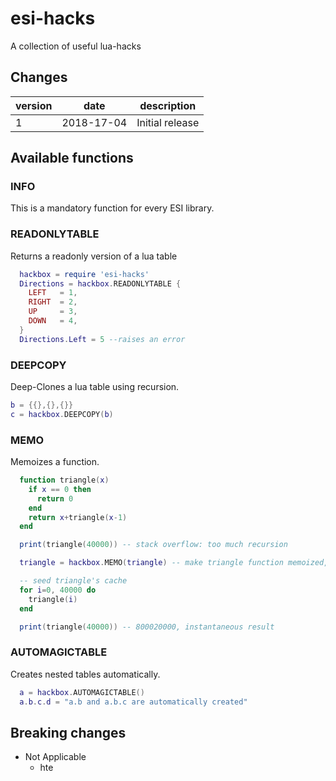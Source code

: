 # esi-hacks

A collection of useful lua-hacks

## Changes

version | date | description
------- | ---- | -----------
1 | 2018-17-04 | Initial release

## Available functions

### INFO

This is a mandatory function for every ESI library.

### READONLYTABLE

Returns a readonly version of a lua table

```lua
  hackbox = require 'esi-hacks'
  Directions = hackbox.READONLYTABLE {
    LEFT   = 1,
    RIGHT  = 2,
    UP     = 3,
    DOWN   = 4,
  }
  Directions.Left = 5 --raises an error
```

### DEEPCOPY

Deep-Clones a lua table using recursion.

```lua
b = {{},{},{}}
c = hackbox.DEEPCOPY(b)
```

### MEMO

Memoizes a function.

```lua
  function triangle(x)
    if x == 0 then 
      return 0 
    end
    return x+triangle(x-1)
  end

  print(triangle(40000)) -- stack overflow: too much recursion

  triangle = hackbox.MEMO(triangle) -- make triangle function memoized, so it "remembers" previous results

  -- seed triangle's cache
  for i=0, 40000 do 
    triangle(i)
  end 

  print(triangle(40000)) -- 800020000, instantaneous result
```

### AUTOMAGICTABLE

Creates nested tables automatically.

```lua
  a = hackbox.AUTOMAGICTABLE()
  a.b.c.d = "a.b and a.b.c are automatically created"
```

## Breaking changes

- Not Applicable
  - hte